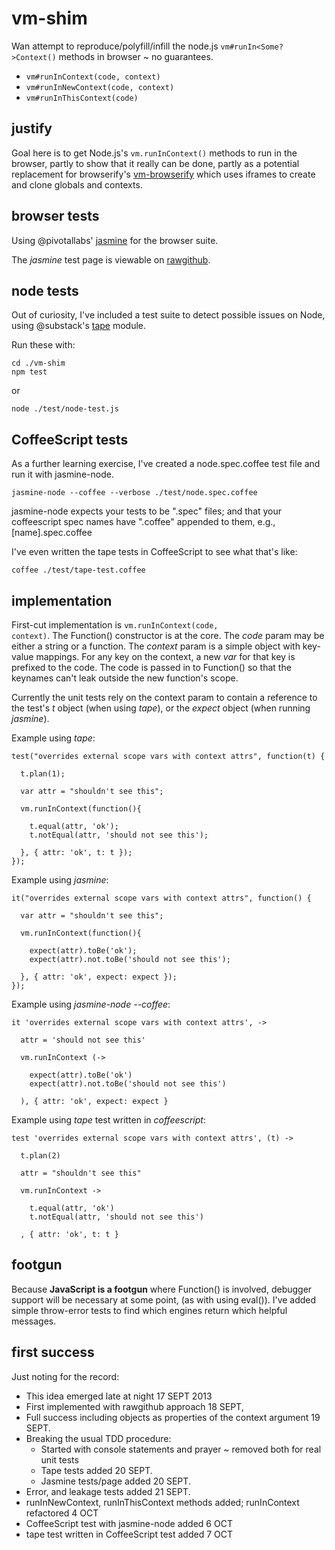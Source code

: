 vm-shim
=======

Wan attempt to reproduce/polyfill/infill the node.js 
<code>vm#runIn<Some?>Context()</code> methods in browser ~ no guarantees.

+ <code>vm#runInContext(code, context)</code>
+ <code>vm#runInNewContext(code, context)</code>
+ <code>vm#runInThisContext(code)</code>

justify
-------

Goal here is to get Node.js's <code>vm.runInContext()</code> methods to run in 
the browser, partly to show that it really can be done, partly as a potential 
replacement for browserify's 
[vm-browserify](https://github.com/substack/vm-browserify) which uses iframes to 
create and clone globals and contexts.

browser tests
-------------

Using @pivotallabs' <a href='https://github.com/pivotal/jasmine'>jasmine</a> for the 
browser suite.

The *jasmine* test page is viewable on 
<a href='//rawgithub.com/dfkaye/vm-shim/master/test/browser/SpecRunner.html' 
   target='_new' title='opens in new tab or window'>
  rawgithub</a>.

node tests
----------

Out of curiosity, I've included a test suite to detect possible issues on Node, 
using @substack's <a href='https://github.com/substack/tape'>tape</a> module. 

Run these with:

    cd ./vm-shim
    npm test
  
or 
  
    node ./test/node-test.js

    
CoffeeScript tests
------------------

As a further learning exercise, I've created a node.spec.coffee test file and 
run it with jasmine-node.  

    jasmine-node --coffee --verbose ./test/node.spec.coffee

jasmine-node expects your tests to be ".spec" files; and that your coffeescript 
spec names have ".coffee" appended to them, e.g., [name].spec.coffee


I've even written the tape tests in CoffeeScript to see what that's like:

    coffee ./test/tape-test.coffee

    
implementation
--------------

First-cut implementation is <code>vm.runInContext(code, context)</code>. The 
Function() constructor is at the core. The *code* param may be either a string 
or a function. The *context* param is a simple object with key-value mappings. 
For any key on the context, a new *var* for that key is prefixed to the code. The
code is passed in to Function() so that the keynames can't leak outside the new 
function's scope.

Currently the unit tests rely on the context param to contain a reference to the 
test's *t* object (when using *tape*), or the *expect* object (when running 
*jasmine*).

Example using *tape*:

    test("overrides external scope vars with context attrs", function(t) {

      t.plan(1);

      var attr = "shouldn't see this";
       
      vm.runInContext(function(){
      
        t.equal(attr, 'ok');
        t.notEqual(attr, 'should not see this');

      }, { attr: 'ok', t: t });
    });

Example using *jasmine*:

    it("overrides external scope vars with context attrs", function() {

      var attr = "shouldn't see this";

      vm.runInContext(function(){

        expect(attr).toBe('ok');
        expect(attr).not.toBe('should not see this');

      }, { attr: 'ok', expect: expect });
    });

Example using *jasmine-node --coffee*:

    it 'overrides external scope vars with context attrs', ->

      attr = 'should not see this'
      
      vm.runInContext (->
        
        expect(attr).toBe('ok')
        expect(attr).not.toBe('should not see this')
        
      ), { attr: 'ok', expect: expect }
    
Example using *tape* test written in *coffeescript*:

    test 'overrides external scope vars with context attrs', (t) ->

      t.plan(2)

      attr = "shouldn't see this"
       
      vm.runInContext ->
      
        t.equal(attr, 'ok')
        t.notEqual(attr, 'should not see this')

      , { attr: 'ok', t: t }
  
footgun
-------

Because __JavaScript is a footgun__ where Function() is involved, debugger support 
will be necessary at some point, (as with using eval()).  I've added simple 
throw-error tests to find which engines return which helpful messages.


first success
-------------
Just noting for the record:

+ This idea emerged late at night 17 SEPT 2013 
+ First implemented with rawgithub approach 18 SEPT, 
+ Full success including objects as properties of the context argument 19 SEPT.
+ Breaking the usual TDD procedure:
  + Started with console statements and prayer ~ removed both for real unit tests
  + Tape tests added 20 SEPT.
  + Jasmine tests/page added 20 SEPT.
+ Error, and leakage tests added 21 SEPT.
+ runInNewContext, runInThisContext methods added; runInContext refactored 4 OCT
+ CoffeeScript test with jasmine-node added 6 OCT
+ tape test written in CoffeeScript test added 7 OCT